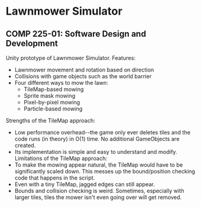 # Lawnmower Simulator
## COMP 225-01: Software Design and Development

Unity prototype of Lawnmower Simulator. Features:
- Lawnmower movement and rotation based on direction
- Collisions with game objects such as the world barrier
- Four different ways to mow the lawn:
  - TileMap-based mowing
  - Sprite mask mowing
  - Pixel-by-pixel mowing
  - Particle-based mowing
  
Strengths of the TileMap approach:
- Low performance overhead--the game only ever deletes tiles and the code runs (in theory) in O(1) time. No additional GameObjects are created.
- Its implementation is simple and easy to understand and modify.
Limitations of the TileMap approach:
- To make the mowing appear natural, the TileMap would have to be significantly scaled down. This messes up the bound/position checking code that happens in the script. 
- Even with a tiny TileMap, jagged edges can still appear. 
- Bounds and collision checking is weird. Sometimes, especially with larger tiles, tiles the mower isn't even going over will get removed.
